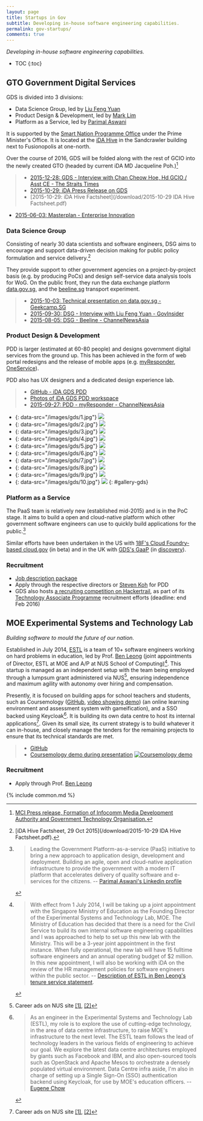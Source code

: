 ```yaml
---
layout: page
title: Startups in Gov
subtitle: Developing in-house software engineering capabilities.
permalink: gov-startups/
comments: true
---
```


*Developing in-house software engineering capabilities.*

* TOC
{:toc}

## **GTO Government Digital Services**
GDS is divided into 3 divisions:

- Data Science Group, led by [Liu Feng Yuan](https://www.linkedin.com/in/feng-yuan-liu-9b09aa42)
- Product Design & Development, led by [Mark Lim](https://www.linkedin.com/in/marklcl)
- Platform as a Service, led by [Parimal Aswani](https://www.linkedin.com/in/paswani)

It is supported by the [Smart Nation Programme Office](/gov-others) under the Prime Minister's Office. It is located at the [iDA Hive](https://drive.google.com/folderview?id=0BwLqF_ka0mesODNpanZDcnYtYkU&usp=sharing) in the Sandcrawler building next to Fusionopolis at one-north.

Over the course of 2016, GDS will be folded along with the rest of GCIO into the newly created GTO (headed by current iDA MD Jacqueline Poh.)[^2]

> * [2015-12-28: GDS - Interview with Chan Cheow Hoe, Hd GCIO / Asst CE - The Straits Times](http://www.straitstimes.com/singapore/this-hives-abuzz-with-it-solutions)
> * [2015-10-29: iDA Press Release on GDS](https://www.ida.gov.sg/About-Us/Newsroom/Media-Releases/2015/Improving-Lives-Through-Data-Science-and-Analytics)
> * [2015-10-29: iDA Hive Factsheet](/download/2015-10-29 IDA Hive Factsheet.pdf)
* [2015-06-03: Masterplan - Enterprise Innovation](http://www.enterpriseinnovation.net/article/singapore-govt-reveals-ict-plans-year-1421658407)


### Data Science Group ###

Consisting of nearly 30 data scientists and software engineers, DSG aims to encourage and support data-driven decision making for public policy formulation and service delivery.[^1]

They provide support to other government agencies on a project-by-project basis (e.g. by producing PoCs) and design self-service data analysis tools for WoG. On the public front, they run the data exchange platform [data.gov.sg](https://data.gov.sg), and the [beeline.sg](http://beeline.sg) transport experiment.

> * [2015-10-03: Technical presentation on data.gov.sg - Geekcamp.SG](https://www.youtube.com/watch?v=X4G3ImrxZKQ&feature=youtu.be&t=9m47s)
> * [2015-09-30: DSG - Interview with Liu Feng Yuan - GovInsider](https://govinsider.asia/smart-gov/exclusive-singapores-radical-new-transport-plan/)
> * [2015-08-05: DSG - Beeline - ChannelNewsAsia](http://www.channelnewsasia.com/news/singapore/beeline-app-launched-for/2032058.html)

[^1]: [iDA Hive Factsheet, 29 Oct 2015](/download/2015-10-29 IDA Hive Factsheet.pdf).
[^2]: [MCI Press release, Formation of Infocomm Media Development Authority and Government Technology Organisation.](http://www.mci.gov.sg/web/corp/press-room/categories/press-releases/content/formation-of-infocomm-media-development-authority-and-government-technology-organisation)

### Product Design & Development ###

PDD is larger (estimated at 60-80 people) and designs government digital services from the ground up. This has been achieved in the form of web portal redesigns and the release of mobile apps (e.g. [myResponder](https://www.ida.gov.sg/~/media/Files/About%20Us/Newsroom/Media%20Releases/2015/1029_Hive/MyResponder%20Factsheet.pdf), [OneService](http://www.gov.sg/~/sgpcmedia/media_releases/MND/press_release/P-20150125-1/attachment/MND%20Press%20release%20(3).pdf)).

PDD also has UX designers and a dedicated design experience lab.

> * [GitHub - iDA GDS PDD](https://github.com/idagds/)
> * [Photos of iDA GDS PDD workspace](https://drive.google.com/folderview?id=0BwLqF_ka0mesODNpanZDcnYtYkU&usp=sharing)
> * [2015-09-27: PDD - myResponder - ChannelNewsAsia](http://www.channelnewsasia.com/news/singapore/new-government-app/2154120.html)

* {: data-src="/images/gds/1.jpg"} ![](/images/gds/thumb/1.jpg)
* {: data-src="/images/gds/2.jpg"} ![](/images/gds/thumb/2.jpg)
* {: data-src="/images/gds/3.jpg"} ![](/images/gds/thumb/3.jpg)
* {: data-src="/images/gds/4.jpg"} ![](/images/gds/thumb/4.jpg)
* {: data-src="/images/gds/5.jpg"} ![](/images/gds/thumb/5.jpg)
* {: data-src="/images/gds/6.jpg"} ![](/images/gds/thumb/6.jpg)
* {: data-src="/images/gds/7.jpg"} ![](/images/gds/thumb/7.jpg)
* {: data-src="/images/gds/8.jpg"} ![](/images/gds/thumb/8.jpg)
* {: data-src="/images/gds/9.jpg"} ![](/images/gds/thumb/9.jpg)
* {: data-src="/images/gds/10.jpg"} ![](/images/gds/thumb/10.jpg)
{: #gallery-gds}

### Platform as a Service ###

The PaaS team is relatively new (established mid-2015) and is in the PoC stage. It aims to build a open and cloud-native platform which other government software engineers can use to quickly build applications for the public.[^3]

[^3]: > Leading the Government Platform-as-a-service (PaaS) initiative to bring a new approach to application design, development and deployment. Building an agile, open and cloud-native application infrastructure to provide the government with a modern IT platform that accelerates delivery of quality software and e-services for the citizens. -- [Parimal Aswani's Linkedin profile](https://www.linkedin.com/in/paswani)

Similar efforts have been undertaken in the US with [18F's Cloud Foundry-based cloud.gov](https://cloud.gov/) (in beta) and in the UK with [GDS's GaaP](https://gds.blog.gov.uk/2015/09/08/building-a-platform-to-host-digital-services/) (in [discovery](https://www.gov.uk/service-manual/phases/discovery.html)).

### Recruitment ###
* [Job description package](https://drive.google.com/file/d/0BwLqF_ka0mesd3h1QkxxT3hSamM/view)
* Apply through the respective directors or [Steven Koh](mailto:steven_koh@ida.gov.sg) for PDD
* GDS also hosts [a recruiting competition on Hackertrail](https://www.hackertrail.com/ida), as part of its [Technology Associate Programme](https://www.ida.gov.sg/About-Us/Careers-at-IDA/Technology-Associate-Programme) recruitment efforts (deadline: end Feb 2016)

## **MOE Experimental Systems and Technology Lab**
*Building software to mould the future of our nation.*

Established in July 2014, [ESTL](http://blog.estl.moe/) is a team of 10+ software engineers working on hard problems in education, led by Prof. [Ben Leong](http://www.comp.nus.edu.sg/~bleong/) (joint appointments of Director, ESTL at MOE and A/P at NUS School of Computing)[^4].
This startup is managed as an independent setup with the team being employed through a lumpsum grant administered via NUS[^5], ensuring independence and maximum agility with autonomy over hiring and compensation.

Presently, it is focused on building apps for school teachers and students, such as Coursemology ([GitHub](https://github.com/Coursemology/coursemology2), [video showing demo](https://youtu.be/zeduy_JZKfE?t=13m44s)) (an online learning environment and assessment system with gameification), and a SSO backed using Keycloak[^6]. It is building its own data centre to host its internal applications[^5]. Given its small size, its current strategy is to build whatever it can in-house, and closely manage the tenders for the remaining projects to ensure that its technical standards are met.

> * [GitHub](https://github.com/moexmen)
> * [Coursemology demo during presentation](https://youtu.be/zeduy_JZKfE?t=13m44s)
>    [![Coursemology demo](/images/estl/coursemology.png)](https://youtu.be/zeduy_JZKfE?t=13m44s)


[^4]: > With effect from 1 July 2014, I will be taking up a joint appointment with the Singapore Ministry of Education as the Founding Director of the Experimental Systems and Technology Lab, MOE. The Ministry of Education has decided that there is a need for the Civil Service to build its own internal software engineering capabilities and I was approached to help to set up this new lab with the Ministry. This will be a 3-year joint appointment in the first instance. When fully operational, the new lab will have 15 fulltime software engineers and an annual operating budget of $2 million. In this new appointment, I will also be working with iDA on the review of the HR management policies for software engineers within the public sector. -- [Description of ESTL in Ben Leong's tenure service statement](http://www.comp.nus.edu.sg/~bleong/tenure/benleong-ss.pdf).

[^5]: Career ads on NUS site [[1]](https://jobs.nus.edu.sg/career/Default.asp?PID=3&AC=OHR&EC=OHR&GC=G01&JobID=2233&LID=1&CA023457278013229), [[2]](https://jobs.nus.edu.sg/career/Default.asp?PID=3&AC=OHR&EC=OHR&GC=G01&JobID=2250&LID=1&CA02904482603073)

[^6]: > As an engineer in the Experimental Systems and Technology Lab (ESTL), my role is to explore the use of cutting-edge technology, in the area of data centre infrastructure, to raise MOE's infrastructure to the next level. The ESTL team follows the lead of technology leaders in the various fields of engineering to achieve our goal. We explore the latest data centre architectures employed by giants such as Facebook and IBM, and also open-sourced tools such as OpenStack and Apache Mesos to orchestrate a densely populated virtual environment. Data Centre infra aside, I'm also in charge of setting up a Single Sign-On (SSO) authentication backend using Keycloak, for use by MOE's education officers. -- [Eugene Chow](https://www.linkedin.com/in/eugenechow)

### Recruitment ###
* Apply through Prof. [Ben Leong](https://www.comp.nus.edu.sg/~bleong/)

{% include common.md %}

<script type="text/javascript">
    $(document).ready(function() {
      $('#gallery-gds').lightSlider({
          item:3,
          slideMove:2,
          easing: 'cubic-bezier(0.25, 0, 0.25, 1)',
          speed:600,
          onSliderLoad: function() {
              $("#gallery-gds").lightGallery();
          },
          responsive : [
              {
                  breakpoint:800,
                  settings: {
                      item:3,
                      slideMove:1,
                      slideMargin:6,
                    }
              },
              {
                  breakpoint:480,
                  settings: {
                      item:2,
                      slideMove:1
                    }
              }
          ]
      });
    });
</script>
